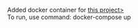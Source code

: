 Added docker container for <a href=https://github.com/Eetuvv/reaktor-pre-assignment/tree/35c94aea108b63a4ba498ba10fd6b720829b9588/>this project></a>
<br>
To run, use command: docker-compose up
